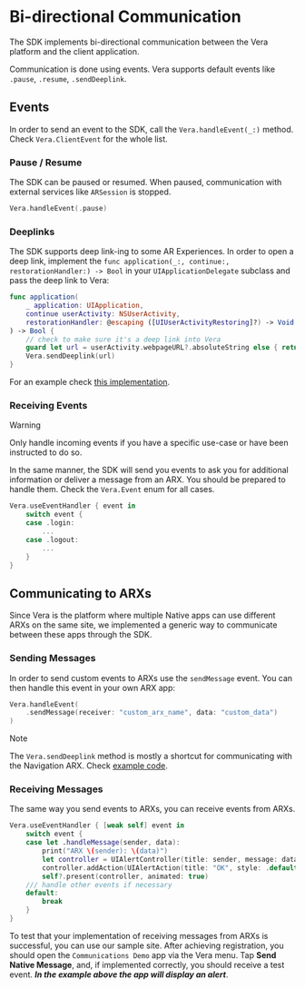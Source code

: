 # Bi-directional Communication

The SDK implements bi-directional communication between the Vera platform and the client application. 

Communication is done using events. Vera supports default events like `.pause`, `.resume`, `.sendDeeplink`. 

## Events

In order to send an event to the SDK, call the `Vera.handleEvent(_:)` method. Check `Vera.ClientEvent` for the whole list.

### Pause / Resume

The SDK can be paused or resumed. When paused, communication with external services like `ARSession` is stopped.

```swift
Vera.handleEvent(.pause)
```

### Deeplinks

The SDK supports deep link-ing to some AR Experiences. In order to open a deep link, implement the `func application(_:, continue:, restorationHandler:) -> Bool` in your `UIApplicationDelegate` subclass and pass the deep link to Vera:
```swift
func application(
    _ application: UIApplication, 
    continue userActivity: NSUserActivity, 
    restorationHandler: @escaping ([UIUserActivityRestoring]?) -> Void
) -> Bool {
    // check to make sure it's a deep link into Vera
    guard let url = userActivity.webpageURL?.absoluteString else { return false }
    Vera.sendDeeplink(url)
}
```
For an example check [this implementation](https://github.com/resonai/vera-ios-sdk/blob/main/Example/VeraSDKExample-CP/AppDelegate.swift#L35).

### Receiving Events
> [!WARNING]
> Only handle incoming events if you have a specific use-case or have been instructed to do so.

In the same manner, the SDK will send you events to ask you for additional information or deliver a message from an ARX. You should be prepared to handle them. Check the `Vera.Event` enum for all cases.
```swift
Vera.useEventHandler { event in
    switch event {
    case .login:
        ...
    case .logout:
        ...
    }
}
```

## Communicating to ARXs

Since Vera is the platform where multiple Native apps can use different ARXs on the same site, we implemented a generic way to communicate between these apps through the SDK.

### Sending Messages
In order to send custom events to ARXs use the `sendMessage` event. You can then handle this event in your own ARX app:
```swift
Vera.handleEvent(
    .sendMessage(receiver: "custom_arx_name", data: "custom_data")
)
```

> [!NOTE]
> The `Vera.sendDeeplink` method is mostly a shortcut for communicating with the Navigation ARX. Check [example code](https://github.com/resonai/vera-ios-sdk/blob/main/Example/VeraSDKExample-CP/ViewController.swift#L105).

### Receiving Messages
The same way you send events to ARXs, you can receive events from ARXs.

```swift
Vera.useEventHandler { [weak self] event in
    switch event {
    case let .handleMessage(sender, data):
        print("ARX \(sender): \(data)")
        let controller = UIAlertController(title: sender, message: data, preferredStyle: .alert)
        controller.addAction(UIAlertAction(title: "OK", style: .default))
        self?.present(controller, animated: true)
    /// handle other events if necessary
    default:
        break
    }
}
```
To test that your implementation of receiving messages from ARXs is successful, you can use our sample site. After achieving registration, you should open the `Communications Demo` app via the Vera menu. Tap **Send Native Message**, and, if implemented correctly, you should receive a test event.  **_In the example above the app will display an alert_**.
